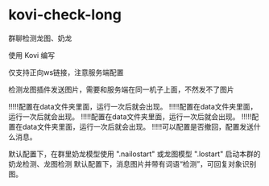 # kovi-check-long

群聊检测龙图、奶龙

使用 Kovi 编写

仅支持正向ws链接，注意服务端配置

检测龙图插件发送图片，需要和服务端在同一机子上面，不然发不了图片

!!!!!配置在data文件夹里面，运行一次后就会出现。
!!!!!配置在data文件夹里面，运行一次后就会出现。
!!!!!配置在data文件夹里面，运行一次后就会出现。
!!!!!配置在data文件夹里面，运行一次后就会出现。
!!!!!可以配置是否撤回，配置发送什么消息。

默认配置下，在群里奶龙模型使用 ".nailostart" 或龙图模型 ".lostart" 启动本群的奶龙检测、龙图检测
默认配置下，消息图片并带有词语“检测”，可回复对象识别图。

